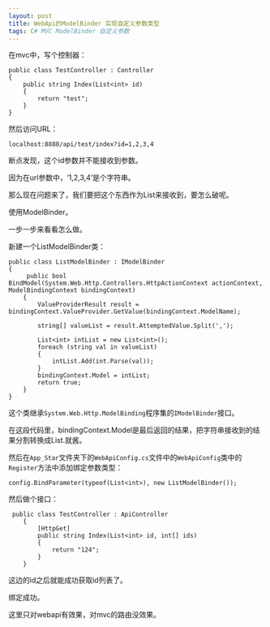 ```yaml
---
layout: post
title: WebApi的ModelBinder 实现自定义参数类型
tags: C# MVC ModelBinder 自定义参数
---
```


在mvc中，写个控制器：

	public class TestController : Controller
    {
        public string Index(List<int> id)
        {
            return "test";
        }
    }

然后访问URL：

	localhost:8888/api/test/index?id=1,2,3,4

断点发现，这个id参数并不能接收到参数。

因为在url参数中，‘1,2,3,4’是个字符串。

那么现在问题来了，我们要把这个东西作为List<int>来接收到，要怎么破呢。

使用ModelBinder。

一步一步来看看怎么做。

新建一个ListModelBinder类：

	public class ListModelBinder : IModelBinder
    {
         public bool BindModel(System.Web.Http.Controllers.HttpActionContext actionContext, ModelBindingContext bindingContext)
        {
            ValueProviderResult result = bindingContext.ValueProvider.GetValue(bindingContext.ModelName);

            string[] valueList = result.AttemptedValue.Split(',');

            List<int> intList = new List<int>();
            foreach (string val in valueList)
            {
                intList.Add(int.Parse(val));
            }
            bindingContext.Model = intList;
            return true;
        }
    }

这个类继承`System.Web.Http.ModelBinding`程序集的`IModelBinder`接口。

在这段代码里，bindingContext.Model是最后返回的结果，把字符串接收到的结果分割转换成List<int>.就酱。

然后在`App_Star`文件夹下的`WebApiConfig.cs`文件中的`WebApiConfig`类中的`Register`方法中添加绑定参数类型：

	config.BindParameter(typeof(List<int>), new ListModelBinder());


然后做个接口：

	 public class TestController : ApiController
	    {
	        [HttpGet]
	        public string Index(List<int> id, int[] ids)
	        {
	            return "124";
	        }
	    }


这边的id之后就能成功获取id列表了。

绑定成功。

这里只对webapi有效果，对mvc的路由没效果。
	